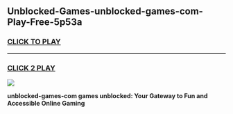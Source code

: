 
## Unblocked-Games-unblocked-games-com-Play-Free-5p53a
<h3>
<a href="https://premium76.site?title=unblocked-games-com&ref=24M">CLICK TO PLAY</a></h3>
<hr>

<h3>
<a href="https://premium76.site?title=unblocked-games-com&ref=24M">CLICK 2 PLAY</a>
  
</h3>

<a href="https://premium76.site?title=unblocked-games-com&ref=24M"><img src="https://clearcache.store/games.png"></a>


**unblocked-games-com games unblocked: Your Gateway to Fun and Accessible Online Gaming**
